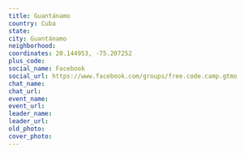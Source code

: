 ```yaml
---
title: Guantánamo
country: Cuba
state: 
city: Guantánamo
neighborhood: 
coordinates: 20.144953, -75.207252
plus_code:
social_name: Facebook
social_url: https://www.facebook.com/groups/free.code.camp.gtmo
chat_name:
chat_url:
event_name:
event_url:
leader_name:
leader_url:
old_photo: 
cover_photo:
---
```

